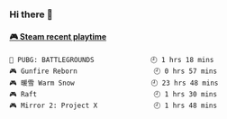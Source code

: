 ### Hi there 👋

<!-- steam-box start -->
#### <a href="https://gist.github.com/14533c16fc1440db3e01f655bd6a8970" target="_blank">🎮 Steam recent playtime</a>
```text
🍳 PUBG: BATTLEGROUNDS              🕘 1 hrs 18 mins
🎮 Gunfire Reborn                   🕘 0 hrs 57 mins
🎮 暖雪 Warm Snow                   🕘 23 hrs 48 mins
🎮 Raft                             🕘 1 hrs 30 mins
🎮 Mirror 2: Project X              🕘 1 hrs 48 mins
```
<!-- Powered by https://github.com/YouEclipse/steam-box . -->
<!-- steam-box end -->

<!--
**jadehare/jadehare** is a ✨ _special_ ✨ repository because its `README.md` (this file) appears on your GitHub profile.

Here are some ideas to get you started:

- 🔭 I’m currently working on ...
- 🌱 I’m currently learning ...
- 👯 I’m looking to collaborate on ...
- 🤔 I’m looking for help with ...
- 💬 Ask me about ...
- 📫 How to reach me: ...
- 😄 Pronouns: ...
- ⚡ Fun fact: ...
-->
